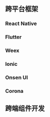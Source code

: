 ## 跨平台框架
### React Native   
### Flutter     
### Weex  
### Ionic   
### Onsen UI            
### Corona
## 跨端组件开发
